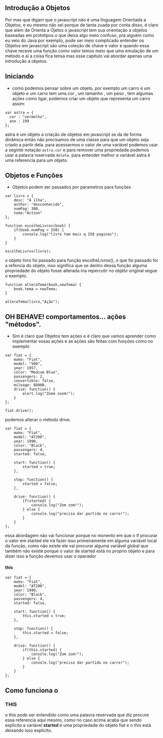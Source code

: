 ## Introdução a Objetos

Por mas que digam que o javascript não é uma linguagem Orientada a Objetos, e eu mesmo não sei porque de tanta zuada por conta disso, é claro que além de Orienta a Ojetos o javascript tem sua orientação a objetos baseadas em prototipos o que deixa algo meio confuso, pra alguém como eu veio do Java por exemplo, pode ser meio complicado entender os Objetos em javascript são uma coleção de chave e valor e quando essa chave receve uma função como valor temos meio que uma emulação de um método e ai a coisa fica tensa mas esse capitulo vai abordar apenas uma introdução a objetos.

## Iniciando
- como podemos pensar sobre um objeto, por exemplo um carro é um objeto e um carro tem uma cor , um tamanho , um peso , tem algumas ações como ligar, podemos criar um objeto que representa um carro assim:
````
var astra = {
  cor : "vermelho",
  ano : 199
};
````
astra é um objeto a criação de objetos em javascript se da de forma dinâmica então não precisamos de uma classe para que um objeto seja criado a partir dela.
para acessarmos o valor de uma variável podemos usar a seginte notação  <code>astra.cor</code> e para remover uma propriedade podemos usar a palavra reservada <code>delete</code>.
para entender melhor a variável astra é uma referencia para um objeto.

## Objetos e Funções
- Objetos podem ser passados por parametros para funções
````
var livro = {
	desc: "A ilha",
	author: "desconhecido",
	numPag: 300,
	tema:"Action"
};

function escolheLivros(book) {
	if(book.numPag > 250) {
		console.log("livro tem mais q 250 paginas");
	}
}

escolheLivros(livro);
````
o objeto livro foi passado para função escolheLivros(), o que foi passado foi a refencia do objeto, isso significa que se dentro dessa função alguma propriedade do objeto fosse alterada iria repercutir no objeto original segue o exemplo.

````
function alteraTema(book,newTema) {
	book.tema = newTema;
}

alteraTema(livro,"Ação");
```` 

## OH BEHAVE! comportamentos... ações "métodos".
- Sim é claro que Objetos tem ações e é claro que vamos aprender como implementar essas ações e as ações são feitas com funções como no exemplo

````
var fiat = {
	make: "Fiat",
	model: "500",
	year: 1957,
	color: "Medium Blue",
	passengers: 2,
	convertible: false,
	mileage: 88000,
	drive: function() {
		alert.log("Zoom zoom!");
	}
};

fiat.drive();
````
podemos alterar o método drive.

````
var fiat = {
	make: "Fiat",
	model: "AT200",
	year: 1990,
	color: "Black",
	passengers: 4,
	started: false,

	start: function() {
		started = true;
	},

	stop: function() {
		started = false;
	},

	drive: function() {
		if(started) {
			console.log("Zom zom!");
		} else {
			console.log("precisa dar partida no carro!");
		}
	}
};
````

essa abordagem não vai funcionar porque no monento em que o if procurar o valor em started ele irá fazer isso primeiramente em alguma variável local da função, como não existe ele vai procurar alguma variável global que também não existe porque o valor de started está no proprio objeto e para dizer isso a função devemos usar o operador <h4>this</h4>

````
var fiat = {
	make: "Fiat",
	model: "AT200",
	year: 1990,
	color: "Black",
	passengers: 4,
	started: false,

	start: function() {
		this.started = true;
	},

	stop: function() {
		this.started = false;
	},

	drive: function() {
		if(this.started) {
			console.log("Zom zom!");
		} else {
			console.log("precisa dar partida no carro!");
		}
	}
};
````


## Como funciona o <h3>THIS</h3>

o this pode ser entendido como uma palavra reservada que diz procure essa referencia aqui mesmo, como no caso acima acaba que sendo explicito a variável <b>started</b> é uma propriedade do objeto fiat e o this está deixando isso explicito.


